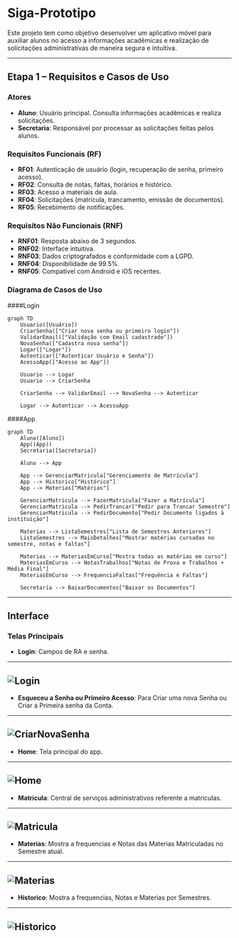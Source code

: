 # Siga-Prototipo

Este projeto tem como objetivo desenvolver um aplicativo móvel para auxiliar alunos no acesso a informações acadêmicas e realização de solicitações administrativas de maneira segura e intuitiva.

---

## Etapa 1 – Requisitos e Casos de Uso

### Atores

- **Aluno**: Usuário principal. Consulta informações acadêmicas e realiza solicitações.
- **Secretaria**: Responsável por processar as solicitações feitas pelos alunos.

### Requisitos Funcionais (RF)

- **RF01**: Autenticação de usuário (login, recuperação de senha, primeiro acesso).
- **RF02**: Consulta de notas, faltas, horários e histórico.
- **RF03**: Acesso a materiais de aula.
- **RF04**: Solicitações (matrícula, trancamento, emissão de documentos).
- **RF05**: Recebimento de notificações.

### Requisitos Não Funcionais (RNF)

- **RNF01**: Resposta abaixo de 3 segundos.
- **RNF02**: Interface intuitiva.
- **RNF03**: Dados criptografados e conformidade com a LGPD.
- **RNF04**: Disponibilidade de 99.5%.
- **RNF05**: Compatível com Android e iOS recentes.

### Diagrama de Casos de Uso

####Login

```
graph TD
    Usuario([Usuário])
    CriarSenha(["Criar nova senha ou primeiro login"])
    ValidarEmail(["Validação com Email cadastrado"])
    NovaSenha(["Cadastra nova senha"])
    Logar(["Logar"])
    Autenticar(["Autenticar Usuário e Senha"])
    AcessoApp(["Acesso ao App"])

    Usuario --> Logar
    Usuario --> CriarSenha

    CriarSenha --> ValidarEmail --> NovaSenha --> Autenticar

    Logar --> Autenticar --> AcessoApp

```


####App

``` 
graph TD
    Aluno([Aluno])
    App((App))
    Secretaria([Secretaria])

    Aluno --> App

    App --> GerenciarMatricula["Gerenciamento de Matrícula"]
    App --> Historico["Histórico"]
    App --> Materias["Matérias"]
    
    GerenciarMatricula --> FazerMatricula["Fazer a Matrícula"]
    GerenciarMatricula --> PedirTrancar["Pedir para Trancar Semestre"]
    GerenciarMatricula --> PedirDocumento["Pedir Documento ligados à instituição"]
    
    Materias --> ListaSemestres["Lista de Semestres Anteriores"]
    ListaSemestres --> MaisDetalhes["Mostrar matérias cursadas no semestre, notas e faltas"]

    Materias --> MateriasEmCurso["Mostra todas as matérias em curso"]
    MateriasEmCurso --> NotasTrabalhos["Notas de Prova e Trabalhos + Média Final"]
    MateriasEmCurso --> FrequenciaFaltas["Frequência e Faltas"]

    Secretaria --> BaixarDocumentos["Baixar os Documentos"]

```

---

##  Interface

### Telas Principais

- **Login**: Campos de RA e senha.
---
![Login](/images/Login-Figma.jpg)
---
- **Esqueceu a Senha ou Primeiro Acesso**: Para Criar uma nova Senha ou Criar a Primeira senha da Conta.
---
![CriarNovaSenha](/images/Criar_Nova_Senha-Figma.jpg)
---
- **Home**: Tela principal do app.
---
![Home](/images/Home_Figma.jpg)
---
- **Matricula**: Central de serviços administrativos referente a matriculas.
---
![Matricula](/images/Matricula-Figma.jpg)
---
- **Materias**: Mostra a frequencias e Notas das Materias Matriculadas no Semestre atual.
---
![Materias](/images/Materias-Figma.jpg)
---
- **Historico**: Mostra a frequencias, Notas e Materias por Semestres.
---
![Historico](/images/Historico-Figma.jpg)
---

















